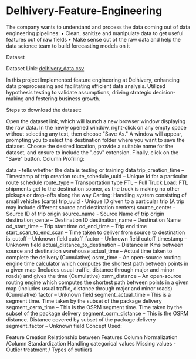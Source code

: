 # Delhivery-Feature-Engineering
The company wants to understand and process the data coming out of data engineering pipelines: 
• Clean, sanitize and manipulate data to get useful features out of raw fields 
• Make sense out of the raw data and help the data science team to build forecasting models on it

Dataset

Dataset Link: [delhivery_data.csv](https://d2beiqkhq929f0.cloudfront.net/public_assets/assets/000/001/551/original/delhivery_data.csv?1642751181)

In this project 
Implemented feature engineering at Delhivery, enhancing data preprocessing and
facilitating efficient data analysis. Utilized hypothesis testing to validate
assumptions, driving strategic decision-making and fostering business growth.

Steps to download the dataset:

Open the dataset link, which will launch a new browser window displaying the raw data.
In the newly opened window, right-click on any empty space without selecting any text, then choose "Save As."
A window will appear, prompting you to select the destination folder where you want to save the dataset.
Choose the desired location, provide a suitable name for the dataset, and ensure to include the ".csv" extension. Finally, click on the "Save" button.
Column Profiling:

data - tells whether the data is testing or training data
trip_creation_time – Timestamp of trip creation
route_schedule_uuid – Unique Id for a particular route schedule
route_type – Transportation type
FTL – Full Truck Load: FTL shipments get to the destination sooner, as the truck is making no other pickups or drop-offs along the way
Carting: Handling system consisting of small vehicles (carts)
trip_uuid - Unique ID given to a particular trip (A trip may include different source and destination centers)
source_center - Source ID of trip origin
source_name - Source Name of trip origin
destination_cente – Destination ID
destination_name – Destination Name
od_start_time – Trip start time
od_end_time – Trip end time
start_scan_to_end_scan – Time taken to deliver from source to destination
is_cutoff – Unknown field
cutoff_factor – Unknown field
cutoff_timestamp – Unknown field
actual_distance_to_destination – Distance in Kms between source and destination warehouse
actual_time – Actual time taken to complete the delivery (Cumulative)
osrm_time – An open-source routing engine time calculator which computes the shortest path between points in a given map (Includes usual traffic, distance through major and minor roads) and gives the time (Cumulative)
osrm_distance – An open-source routing engine which computes the shortest path between points in a given map (Includes usual traffic, distance through major and minor roads) (Cumulative)
factor – Unknown field
segment_actual_time – This is a segment time. Time taken by the subset of the package delivery
segment_osrm_time – This is the OSRM segment time. Time taken by the subset of the package delivery
segment_osrm_distance – This is the OSRM distance. Distance covered by subset of the package delivery
segment_factor – Unknown field
Concept Used:

Feature Creation
Relationship between Features
Column Normalization /Column Standardization
Handling categorical values
Missing values - Outlier treatment / Types of outliers
